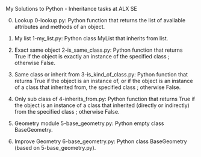 My Solutions to Python - Inheritance tasks at ALX SE


0. Lookup
	0-lookup.py: Python function that returns the list of available attributes and methods of an object.


1. My list
	1-my_list.py: Python class MyList that inherits from list.


2. Exact same object
	2-is_same_class.py: Python function that returns True if the object is exactly an instance of the specified class ; otherwise False.


3. Same class or inherit from
	3-is_kind_of_class.py: Python function that returns True if the object is an instance of, or if the object is an instance of a class that inherited from, the specified class ; otherwise False.


4. Only sub class of
	4-inherits_from.py: Python function that returns True if the object is an instance of a class that inherited (directly or indirectly) from the specified class ; otherwise False.


5. Geometry module
	5-base_geometry.py: Python empty class BaseGeometry.


6. Improve Geometry
	6-base_geometry.py: Python class BaseGeometry (based on 5-base_geometry.py).
